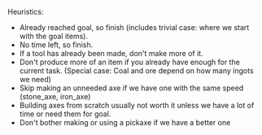 Heuristics:
- Already reached goal, so finish (includes trivial case: where we start with the goal items).
- No time left, so finish.
- If a tool has already been made, don't make more of it.
- Don't produce more of an item if you already have enough for the current task. (Special case: Coal and ore depend on how many ingots we need)
- Skip making an unneeded axe if we have one with the same speed (stone_axe, iron_axe)
- Building axes from scratch usually not worth it unless we have a lot of time or need them for goal.
- Don't bother making or using a pickaxe if we have a better one